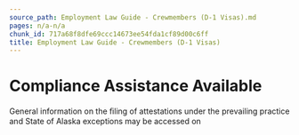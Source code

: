 ```yaml
---
source_path: Employment Law Guide - Crewmembers (D-1 Visas).md
pages: n/a-n/a
chunk_id: 717a68f8dfe69ccc14673ee54fda1cf89d00c6ff
title: Employment Law Guide - Crewmembers (D-1 Visas)
---
```

# Compliance Assistance Available

General information on the ﬁling of attestations under the prevailing practice and State of Alaska exceptions may be accessed on
